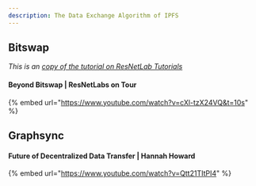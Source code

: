 ```yaml
---
description: The Data Exchange Algorithm of IPFS
---
```


## Bitswap
_This is an [copy of the tutorial on ResNetLab Tutorials](https://research.protocol.ai/tutorials/resnetlab-on-tour/beyond-bitswap/)_


#### Beyond Bitswap | ResNetLabs on Tour <!-- Presenter?-->

<!-- Add introduction here -->

{% embed url="https://www.youtube.com/watch?v=cXl-tzX24VQ&t=10s" %}

<!-- Add summarizing points -->

## Graphsync

#### Future of Decentralized Data Transfer | Hannah Howard

<!-- Need an intro paragraph -->

{% embed url="https://www.youtube.com/watch?v=Qtt21TItPI4" %}

<!-- Summarizing points -->
